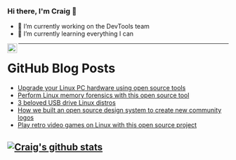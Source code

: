### Hi there, I'm Craig 👋

<!--
**CraigTeelFugro/CraigTeelFugro** is a ✨ _special_ ✨ repository because its `README.md` (this file) appears on your GitHub profile.

Here are some ideas to get you started:
-->

- 🔭 I’m currently working on the DevTools team
- 🌱 I’m currently learning everything I can

[<img align="left" alt="Craig Teel | LinkedIn" width="22px" src="https://cdn.jsdelivr.net/npm/simple-icons@v3/icons/linkedin.svg" />][linkedin]

---

# GitHub Blog Posts

<!-- BLOG-POST-LIST:START -->
- [Upgrade your Linux PC hardware using open source tools](https://opensource.com/article/21/4/upgrade-linux-hardware)
- [Perform Linux memory forensics with this open source tool](https://opensource.com/article/21/4/linux-memory-forensics)
- [3 beloved USB drive Linux distros](https://opensource.com/article/21/4/usb-drive-linux-distro)
- [How we built an open source design system to create new community logos](https://opensource.com/article/21/4/ansible-community-logos)
- [Play retro video games on Linux with this open source project](https://opensource.com/article/21/4/scummvm-retro-gaming)
<!-- BLOG-POST-LIST:END -->

## [![Craig's github stats](https://github-readme-stats.vercel.app/api?username=craigteelfugro)](https://github.com/anuraghazra/github-readme-stats)


[linkedin]: https://linkedin.com/in/craig-teel-b8786771
